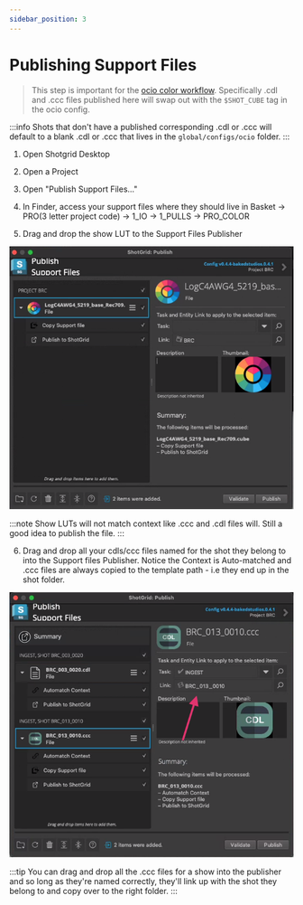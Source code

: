 ```yaml
---
sidebar_position: 3
---
```


# Publishing Support Files

> This step is important for the [ocio color workflow](/baked-docs/docs/project_setup/ocio_config/). Specifically .cdl and .ccc files published here will swap out with the `$SHOT_CUBE` tag in the ocio config.

:::info
Shots that don't have a published corresponding .cdl or .ccc will default to a blank .cdl or .ccc that lives in the `global/configs/ocio` folder.
:::

1. Open Shotgrid Desktop

2. Open a Project

3. Open "Publish Support Files..."

4. In Finder, access your support files where they should live in Basket -> PRO(3 letter project code) -> 1_IO -> 1_PULLS -> PRO_COLOR

5. Drag and drop the show LUT to the Support Files Publisher

![Color Example](./color1.png)

:::note
Show LUTs will not match context like .ccc and .cdl files will. Still a good idea to publish the file.
:::

6. Drag and drop all your cdls/ccc files named for the shot they belong to into the Support files Publisher. Notice the Context is Auto-matched and .ccc files are always copied to the template path - i.e they end up in the shot folder.

![Color Example2](./color2.png)

:::tip
You can drag and drop all the .ccc files for a show into the publisher and so long as they're named correctly, they'll link up with the shot they belong to and copy over to the right folder.
:::
